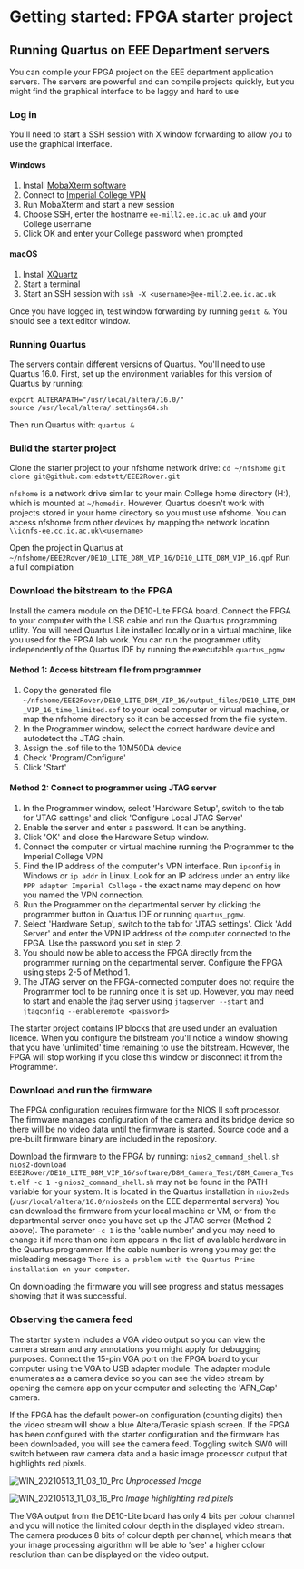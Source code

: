 # Getting started: FPGA starter project

  ## Running Quartus on EEE Department servers

  You can compile your FPGA project on the EEE department application servers. The servers are powerful and can compile projects quickly, but you might find the graphical interface to be laggy and hard to use
 
   ### Log in
    
  You'll need to start a SSH session with X window forwarding to allow you to use the graphical interface.
      
   #### Windows
        
  1. Install [MobaXterm software](https://mobaxterm.mobatek.net/)
  2. Connect to [Imperial College VPN](https://www.imperial.ac.uk/admin-services/ict/self-service/connect-communicate/remote-access/virtual-private-network-vpn/)
  3. Run MobaXterm and start a new session
  4. Choose SSH, enter the hostname `ee-mill2.ee.ic.ac.uk` and your College username
  5. Click OK and enter your College password when prompted

   #### macOS
  1. Install [XQuartz](https://www.xquartz.org/)
  2. Start a terminal
  3. Start an SSH session with `ssh -X <username>@ee-mill2.ee.ic.ac.uk`

  Once you have logged in, test window forwarding by running `gedit &`. You should see a text editor window.
     
   ### Running Quartus

 The servers contain different versions of Quartus. You'll need to use Quartus 16.0. First, set up the environment variables for this version of Quartus by running:
 
    export ALTERAPATH="/usr/local/altera/16.0/"
    source /usr/local/altera/.settings64.sh
    
 Then run Quartus with:
 `quartus &`
     
   ### Build the starter project
   
 Clone the starter project to your nfshome network drive:
 `cd ~/nfshome`
 `git clone git@github.com:edstott/EEE2Rover.git`

 `nfshome` is a network drive similar to your main College home directory (H:), which is mounted at `~/homedir`. However, Quartus doesn't work with projects stored in your home directory so you must use nfshome. You can access nfshome from other devices by mapping the network location `\\icnfs-ee.cc.ic.ac.uk\<username>`

 Open the project in Quartus at `~/nfshome/EEE2Rover/DE10_LITE_D8M_VIP_16/DE10_LITE_D8M_VIP_16.qpf`
 Run a full compilation
    
  ### Download the bitstream to the FPGA
  
  Install the camera module on the DE10-Lite FPGA board. Connect the FPGA to your computer with the USB cable and run the Quartus programming utlity. You will need Quartus Lite installed locally or in a virtual machine, like you used for the FPGA lab work. You can run the programmer utlity independently of the Quartus IDE by running the executable `quartus_pgmw`

  #### Method 1: Access bitstream file from programmer
  1. Copy the generated file `~/nfshome/EEE2Rover/DE10_LITE_D8M_VIP_16/output_files/DE10_LITE_D8M_VIP_16_time_limited.sof` to your local computer or virtual machine, or map the nfshome directory so it can be accessed from the file system.
  2. In the Programmer window, select the correct hardware device and autodetect the JTAG chain.
  3. Assign the .sof file to the 10M50DA device
  4. Check 'Program/Configure'
  5. Click 'Start'

  #### Method 2: Connect to programmer using JTAG server
  1. In the Programmer window, select 'Hardware Setup', switch to the tab for 'JTAG settings' and click 'Configure Local JTAG Server'
  2. Enable the server and enter a password. It can be anything.
  3. Click 'OK' and close the Hardware Setup window.
  4. Connect the computer or virtual machine running the Programmer to the Imperial College VPN
  5. Find the IP address of the computer's VPN interface. Run `ipconfig` in Windows or `ip addr` in Linux. Look for an IP address under an entry like `PPP adapter Imperial College` - the exact name may depend on how you named the VPN connection.
  6. Run the Programmer on the departmental server by clicking the programmer button in Quartus IDE or running `quartus_pgmw`.
  7. Select 'Hardware Setup', switch to the tab for 'JTAG settings'. Click 'Add Server' and enter the VPN IP address of the computer connected to the FPGA. Use the password you set in step 2.
  8. You should now be able to access the FPGA directly from the programmer running on the departmental server. Configure the FPGA using steps 2-5 of Method 1.
  9. The JTAG server on the FPGA-connected computer does not require the Programmer tool to be running once it is set up. However, you may need to start and enable the jtag server using `jtagserver --start` and `jtagconfig --enableremote <password>`

The starter project contains IP blocks that are used under an evaluation licence. When you configure the bitstream you'll notice a window showing that you have 'unlimited' time remaining to use the bitstream. However, the FPGA will stop working if you close this window or disconnect it from the Programmer.

  ### Download and run the firmware
  The FPGA configuration requires firmware for the NIOS II soft processor. The firmware manages configuration of the camera and its bridge device so there will be no video data until the firmware is started. Source code and a pre-built firmware binary are included in the repository.
  
  Download the firmware to the FPGA by running:
  `nios2_command_shell.sh nios2-download EEE2Rover/DE10_LITE_D8M_VIP_16/software/D8M_Camera_Test/D8M_Camera_Test.elf -c 1 -g`
  `nios2_command_shell.sh` may not be found in the PATH variable for your system. It is located in the Quartus installation in `nios2eds` (`/usr/local/altera/16.0/nios2eds` on the EEE deparmental servers)
  You can download the firmware from your local machine or VM, or from the departmental server once you have set up the JTAG server (Method 2 above). The parameter `-c 1` is the 'cable number' and you may need to change it if more than one item appears in the list of available hardware in the Quartus programmer. If the cable number is wrong you may get the misleading message `There is a problem with the Quartus Prime installation on your computer`.
  
  On downloading the firmware you will see progress and status messages showing that it was successful.
  
  ### Observing the camera feed
  The starter system includes a VGA video output so you can view the camera stream and any annotations you might apply for debugging purposes. Connect the 15-pin VGA port on the FPGA board to your computer using the VGA to USB adapter module. The adapter module enumerates as a camera device so you can see the video stream by opening the camera app on your computer and selecting the 'AFN_Cap' camera.
  
  If the FPGA has the default power-on configuration (counting digits) then the video stream will show a blue Altera/Terasic splash screen. If the FPGA has been configured with the starter configuration and the firmware has been downloaded, you will see the camera feed. Toggling switch SW0 will switch between raw camera data and a basic image processor output that highlights red pixels.
  
![WIN_20210513_11_03_10_Pro](https://user-images.githubusercontent.com/4660308/118118469-e290fc00-b3e4-11eb-9659-246b53dafe76.jpg)
*Unprocessed Image*

![WIN_20210513_11_03_16_Pro](https://user-images.githubusercontent.com/4660308/118118518-f0df1800-b3e4-11eb-8408-7861ba3cd8ba.jpg)
*Image highlighting red pixels*

The VGA output from the DE10-Lite board has only 4 bits per colour channel and you will notice the limited colour depth in the displayed video stream. The camera produces 8 bits of colour depth per channel, which means that your image processing algorithm will be able to 'see' a higher colour resolution than can be displayed on the video output.
  
  
  
  


    
    
